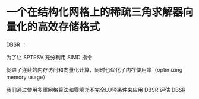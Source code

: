 # 一个在结构化网格上的稀疏三角求解器向量化的高效存储格式





DBSR ： 

为了让 SPTRSV 充分利用 SIMD 指令



促进了连续的内存访问和向量化计算，同时也优化了内存使用率（optimizing memory usage）



我们通过使用多重网格算法和零填充不完全LU预条件来应用 DBSR 评估 DBSR
